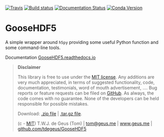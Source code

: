 [![Travis](https://travis-ci.com/tdegeus/GooseHDF5.svg?branch=master)](https://travis-ci.com/tdegeus/GooseHDF5)
[![Build status](https://ci.appveyor.com/api/projects/status/6cpocg96lf7v6djd?svg=true)](https://ci.appveyor.com/project/tdegeus/goosehdf5)
[![Documentation Status](https://readthedocs.org/projects/goosehdf5/badge/?version=latest)](http://goosehdf5.readthedocs.io/en/latest/?badge=latest)
[![Conda Version](https://img.shields.io/conda/vn/conda-forge/goosehdf5.svg)](https://anaconda.org/conda-forge/goosehdf5)

# GooseHDF5

A simple wrapper around `h5py` providing some useful Python function and some command-line tools.

Documentation [GooseHDF5.readthedocs.io](http://GooseHDF5.readthedocs.io)

>   **Disclaimer**
>   
>   This library is free to use under the [MIT license](https://github.com/tdegeus/GooseHDF5/blob/master/LICENSE). Any additions are very much appreciated, in terms of suggested functionality, code, documentation, testimonials, word of mouth advertisement, .... Bug reports or feature requests can be filed on [GitHub](https://github.com/tdegeus/GooseHDF5). As always, the code comes with no guarantee. None of the developers can be held responsible for possible mistakes.
>   
>   Download: [.zip file](https://github.com/tdegeus/GooseHDF5/zipball/master) | [.tar.gz file](https://github.com/tdegeus/GooseHDF5/tarball/master).
>   
>   (c - [MIT](https://github.com/tdegeus/GooseHDF5/blob/master/LICENSE)) T.W.J. de Geus (Tom) | tom@geus.me | www.geus.me | [github.com/tdegeus/GooseHDF5](https://github.com/tdegeus/GooseHDF5)

